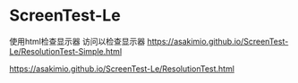 # ScreenTest-Le
使用html检查显示器
访问以检查显示器
https://asakimio.github.io/ScreenTest-Le/ResolutionTest-Simple.html

https://asakimio.github.io/ScreenTest-Le/ResolutionTest.html
